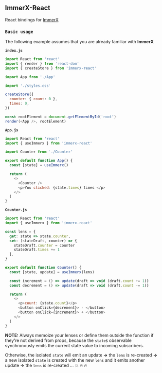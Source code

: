 ## ImmerX-React

React bindings for [ImmerX](https://github.com/monojack/immerx)
<br/>

### `Basic usage`

The following example assumes that you are already familiar with **ImmerX**

**`index.js`**

```js
import React from 'react'
import { render } from 'react-dom'
import { createStore } from 'immerx-react'

import App from './App'

import './styles.css'

createStore({
  counter: { count: 0 },
  times: 0,
})

const rootElement = document.getElementById('root')
render(<App />, rootElement)
```

**`App.js`**

```js
import React from 'react'
import { useImmerx } from 'immerx-react'

import Counter from './Counter'

export default function App() {
  const [state] = useImmerx()

  return (
    <>
      <Counter />
      <p>You clicked: {state.times} times </p>
    </>
  )
}
```

**`Counter.js`**

```js
import React from 'react'
import { useImmerx } from 'immerx-react'

const lens = {
  get: state => state.counter,
  set: (stateDraft, counter) => {
    stateDraft.counter = counter
    stateDraft.times += 1
  },
}

export default function Counter() {
  const [state, update] = useImmerx(lens)

  const increment = () => update(draft => void (draft.count += 1))
  const decrement = () => update(draft => void (draft.count -= 1))

  return (
    <>
      <p>count: {state.count}</p>
      <button onClick={decrement}> - </button>
      <button onClick={increment}> + </button>
    </>
  )
}
```

**NOTE:** Always memoize your lenses or define them outside the function if they're not derived from props, because the `state$` observable synchronously emits the current state value to incoming subscribers.

Otherwise, the isolated `state` will emit an update
**->** the `lens` is re-created
**->** a new isolated `state` is created with the new `lens` and it emits another update
**->** the `lens` is re-created
...
:boom: :fire: :fire:
